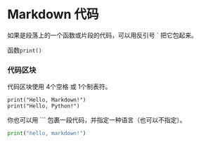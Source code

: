 # Markdown 代码
如果是段落上的一个函数或片段的代码，可以用反引号 ` 把它包起来。

函数`print()`

### 代码区块
代码区块使用 4个空格 或 1个制表符。

    print("Hello, Markdown!")
    print("Hello, Python!")

你也可以用 ``` 包裹一段代码，并指定一种语言（也可以不指定）。

```python
print("hello, markdown!")
```
